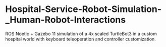 # Hospital-Service-Robot-Simulation-_Human-Robot-Interactions
ROS Noetic + Gazebo 11 simulation of a 4x scaled TurtleBot3 in a custom hospital world with keyboard teleoperation and controller customization.
